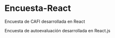 # Encuesta-React
Encuesta de CAFI desarrollada en React


Encuesta de autoevaluación desarrollada en React.js
